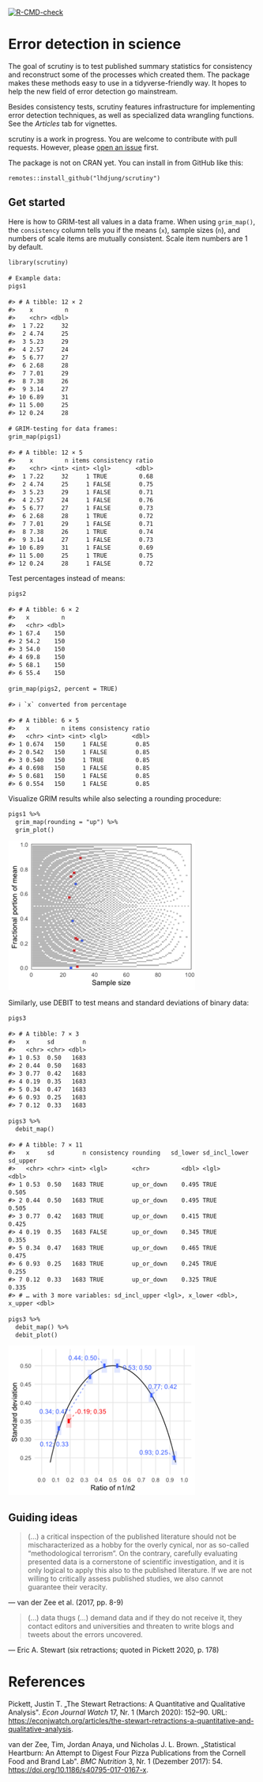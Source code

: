 <!-- README.md is generated from README.Rmd. Please edit that file -->
<!-- badges: start -->

[![R-CMD-check](https://github.com/lhdjung/scrutiny/workflows/R-CMD-check/badge.svg)](https://github.com/lhdjung/scrutiny/actions)

<!-- badges: end -->

# Error detection in science

The goal of scrutiny is to test published summary statistics for
consistency and reconstruct some of the processes which created them.
The package makes these methods easy to use in a tidyverse-friendly way.
It hopes to help the new field of error detection go mainstream.

Besides consistency tests, scrutiny features infrastructure for
implementing error detection techniques, as well as specialized data
wrangling functions. See the *Articles* tab for vignettes.

scrutiny is a work in progress. You are welcome to contribute with pull
requests. However, please [open an
issue](https://github.com/lhdjung/scrutiny/issues) first.

The package is not on CRAN yet. You can install in from GitHub like
this:

    remotes::install_github("lhdjung/scrutiny")

## Get started

Here is how to GRIM-test all values in a data frame. When using
`grim_map()`, the `consistency` column tells you if the means (`x`),
sample sizes (`n`), and numbers of scale items are mutually consistent.
Scale item numbers are 1 by default.

    library(scrutiny)

    # Example data:
    pigs1

    #> # A tibble: 12 × 2
    #>    x         n
    #>    <chr> <dbl>
    #>  1 7.22     32
    #>  2 4.74     25
    #>  3 5.23     29
    #>  4 2.57     24
    #>  5 6.77     27
    #>  6 2.68     28
    #>  7 7.01     29
    #>  8 7.38     26
    #>  9 3.14     27
    #> 10 6.89     31
    #> 11 5.00     25
    #> 12 0.24     28

    # GRIM-testing for data frames:
    grim_map(pigs1)

    #> # A tibble: 12 × 5
    #>    x         n items consistency ratio
    #>    <chr> <int> <int> <lgl>       <dbl>
    #>  1 7.22     32     1 TRUE         0.68
    #>  2 4.74     25     1 FALSE        0.75
    #>  3 5.23     29     1 FALSE        0.71
    #>  4 2.57     24     1 FALSE        0.76
    #>  5 6.77     27     1 FALSE        0.73
    #>  6 2.68     28     1 TRUE         0.72
    #>  7 7.01     29     1 FALSE        0.71
    #>  8 7.38     26     1 TRUE         0.74
    #>  9 3.14     27     1 FALSE        0.73
    #> 10 6.89     31     1 FALSE        0.69
    #> 11 5.00     25     1 TRUE         0.75
    #> 12 0.24     28     1 FALSE        0.72

Test percentages instead of means:

    pigs2

    #> # A tibble: 6 × 2
    #>   x         n
    #>   <chr> <dbl>
    #> 1 67.4    150
    #> 2 54.2    150
    #> 3 54.0    150
    #> 4 69.8    150
    #> 5 68.1    150
    #> 6 55.4    150

    grim_map(pigs2, percent = TRUE)

    #> ℹ `x` converted from percentage

    #> # A tibble: 6 × 5
    #>   x         n items consistency ratio
    #>   <chr> <int> <int> <lgl>       <dbl>
    #> 1 0.674   150     1 FALSE        0.85
    #> 2 0.542   150     1 FALSE        0.85
    #> 3 0.540   150     1 TRUE         0.85
    #> 4 0.698   150     1 FALSE        0.85
    #> 5 0.681   150     1 FALSE        0.85
    #> 6 0.554   150     1 FALSE        0.85

Visualize GRIM results while also selecting a rounding procedure:

    pigs1 %>% 
      grim_map(rounding = "up") %>% 
      grim_plot()

<img src="man/figures/README-unnamed-chunk-4-1.png" width="75%" />

Similarly, use DEBIT to test means and standard deviations of binary
data:

    pigs3

    #> # A tibble: 7 × 3
    #>   x     sd        n
    #>   <chr> <chr> <dbl>
    #> 1 0.53  0.50   1683
    #> 2 0.44  0.50   1683
    #> 3 0.77  0.42   1683
    #> 4 0.19  0.35   1683
    #> 5 0.34  0.47   1683
    #> 6 0.93  0.25   1683
    #> 7 0.12  0.33   1683

    pigs3 %>% 
      debit_map()

    #> # A tibble: 7 × 11
    #>   x     sd        n consistency rounding   sd_lower sd_incl_lower sd_upper
    #>   <chr> <chr> <int> <lgl>       <chr>         <dbl> <lgl>            <dbl>
    #> 1 0.53  0.50   1683 TRUE        up_or_down    0.495 TRUE             0.505
    #> 2 0.44  0.50   1683 TRUE        up_or_down    0.495 TRUE             0.505
    #> 3 0.77  0.42   1683 TRUE        up_or_down    0.415 TRUE             0.425
    #> 4 0.19  0.35   1683 FALSE       up_or_down    0.345 TRUE             0.355
    #> 5 0.34  0.47   1683 TRUE        up_or_down    0.465 TRUE             0.475
    #> 6 0.93  0.25   1683 TRUE        up_or_down    0.245 TRUE             0.255
    #> 7 0.12  0.33   1683 TRUE        up_or_down    0.325 TRUE             0.335
    #> # … with 3 more variables: sd_incl_upper <lgl>, x_lower <dbl>, x_upper <dbl>

    pigs3 %>% 
      debit_map() %>% 
      debit_plot()

<img src="man/figures/README-unnamed-chunk-5-1.png" width="75%" />

## Guiding ideas

> (…) a critical inspection of the published literature should not be
> mischaracterized as a hobby for the overly cynical, nor as so-called
> “methodological terrorism”. On the contrary, carefully evaluating
> presented data is a cornerstone of scientific investigation, and it is
> only logical to apply this also to the published literature. If we are
> not willing to critically assess published studies, we also cannot
> guarantee their veracity.

— van der Zee et al. (2017, pp. 8-9)

> (…) data thugs (…) demand data and if they do not receive it, they
> contact editors and universities and threaten to write blogs and
> tweets about the errors uncovered.

— Eric A. Stewart (six retractions; quoted in Pickett 2020, p. 178)

# References

Pickett, Justin T. „The Stewart Retractions: A Quantitative and
Qualitative Analysis". *Econ Journal Watch* 17, Nr. 1 (March 2020):
152–90. URL:
<https://econjwatch.org/articles/the-stewart-retractions-a-quantitative-and-qualitative-analysis>.

van der Zee, Tim, Jordan Anaya, und Nicholas J. L. Brown. „Statistical
Heartburn: An Attempt to Digest Four Pizza Publications from the Cornell
Food and Brand Lab". *BMC Nutrition* 3, Nr. 1 (Dezember 2017): 54.
<https://doi.org/10.1186/s40795-017-0167-x>.
